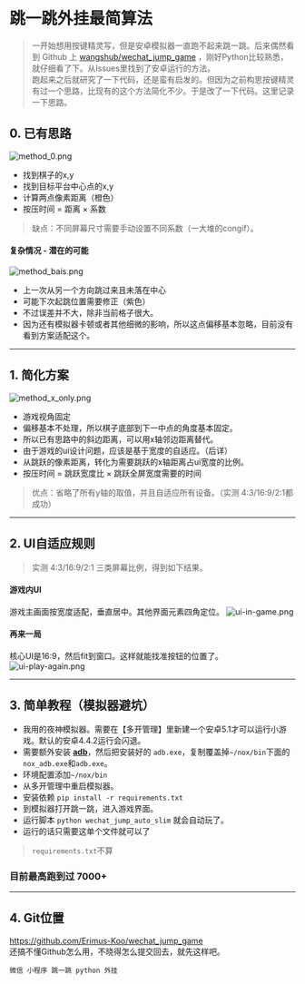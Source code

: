 # 跳一跳外挂最简算法

> 一开始想用按键精灵写，但是安卓模拟器一直跑不起来跳一跳。后来偶然看到 Github 上 [wangshub/wechat_jump_game](https://github.com/wangshub/wechat_jump_game) ，刚好Python比较熟悉，就仔细看了下。从Issues里找到了安卓运行的方法。  
> 跑起来之后就研究了一下代码，还是蛮有启发的。但因为之前构思按键精灵有过一个思路，比现有的这个方法简化不少。于是改了一下代码。这里记录一下思路。

## 0. 已有思路
![method_0.png](http://upload-images.jianshu.io/upload_images/1980018-d297600443cb445c.png?imageMogr2/auto-orient/strip%7CimageView2/2/w/1240)  

- 找到棋子的x,y
- 找到目标平台中心点的x,y
- 计算两点像素距离（橙色）
- 按压时间 = 距离 × 系数

> 缺点：不同屏幕尺寸需要手动设置不同系数（一大堆的congif）。

#### 复杂情况 - 潜在的可能
![method_bais.png](http://upload-images.jianshu.io/upload_images/1980018-27074b9ad1146506.png?imageMogr2/auto-orient/strip%7CimageView2/2/w/1240)

- 上一次从另一个方向跳过来且未落在中心
- 可能下次起跳位置需要修正（紫色）
- 不过误差并不大，除非当前格子很大。
- 因为还有模拟器卡顿或者其他细微的影响，所以这点偏移基本忽略，目前没有看到方案适配这个。

---

## 1. 简化方案
![method_x_only.png](http://upload-images.jianshu.io/upload_images/1980018-2a6013736ae61f66.png?imageMogr2/auto-orient/strip%7CimageView2/2/w/1240)

- 游戏视角固定
- 偏移基本不处理，所以棋子底部到下一中点的角度基本固定。
- 所以已有思路中的斜边距离，可以用x轴邻边距离替代。
- 由于游戏的ui设计问题，应该是基于宽度的自适应。（后详）
- 从跳跃的像素距离，转化为需要跳跃的x轴距离占ui宽度的比例。
- 按压时间 = 跳跃宽度比 × 跳跃全屏宽度需要的时间

> 优点：省略了所有y轴的取值，并且自适应所有设备。（实测 4:3/16:9/2:1都成功）

---

## 2. UI自适应规则
>实测 4:3/16:9/2:1 三类屏幕比例，得到如下结果。

#### 游戏内UI
游戏主画面按宽度适配，垂直居中。其他界面元素四角定位。
![ui-in-game.png](http://upload-images.jianshu.io/upload_images/1980018-cfb438666a02b16e.png?imageMogr2/auto-orient/strip%7CimageView2/2/w/1240)

#### 再来一局
核心UI是16:9，然后fit到窗口。这样就能找准按钮的位置了。
![ui-play-again.png](http://upload-images.jianshu.io/upload_images/1980018-e8d6080d2319dc86.png?imageMogr2/auto-orient/strip%7CimageView2/2/w/1240)

---

## 3. 简单教程（模拟器避坑）
- 我用的夜神模拟器。需要在【多开管理】里新建一个安卓5.1才可以运行小游戏。默认的安卓4.4.2运行会闪退。
- 需要额外安装 [**adb**](https://adb.clockworkmod.com/)，然后把安装好的 `adb.exe`，复制覆盖掉`~/nox/bin`下面的`nox_adb.exe`和`adb.exe`。
- 环境配置添加`~/nox/bin`
- 从多开管理中重启模拟器。
- 安装依赖 `pip install -r requirements.txt`
- 到模拟器打开跳一跳，进入游戏界面。
- 运行脚本 `python wechat_jump_auto_slim` 就会自动玩了。
- 运行的话只需要这单个文件就可以了
 
> `requirements.txt`不算

### 目前最高跑到过 7000+

---

## 4. Git位置
<https://github.com/Erimus-Koo/wechat_jump_game>  
还搞不懂Github怎么用，不晓得怎么提交回去，就先这样吧。

`微信 小程序 跳一跳 python 外挂`
